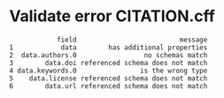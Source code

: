 # Validate error CITATION.cff

                field                          message
    1            data        has additional properties
    2  data.authors.0                 no schemas match
    3        data.doi referenced schema does not match
    4 data.keywords.0                is the wrong type
    5    data.license referenced schema does not match
    6        data.url referenced schema does not match

